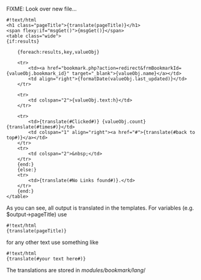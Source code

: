 <!-- Name: Limbo/CreatingYourOwnModules/bookmarkListhtml -->
<!-- Version: 1 -->
<!-- Last-Modified: 2006/04/16 18:23:36 -->
<!-- Author: demian -->
FIXME: Look over new file... 


    #!text/html
    <h1 class="pageTitle">{translate(pageTitle)}</h1>
    <span flexy:if="msgGet()">{msgGet()}</span>
    <table class="wide">
    {if:results}
    
        {foreach:results,key,valueObj}
    
        <tr>
            <td><a href="bookmark.php?action=redirect&frmBookmarkId={valueObj.bookmark_id}" target="_blank">{valueObj.name}</a></td>
            <td align="right">{formatDate(valueObj.last_updated)}</td>
        </tr>
    
        <tr>
            <td colspan="2">{valueObj.text:h}</td>
        </tr>
    
        <tr>
            <td>{translate(#Clicked#)} {valueObj.count} {translate(#times#)}</td>
            <td colspan="1" align="right"><a href="#">{translate(#back to top#)}</a></td>
        </tr>
        <tr>
            <td colspan="2">&nbsp;</td>
        </tr>
        {end:}
        {else:}
        <tr>
            <td>{translate(#No Links found#)}.</td>
        </tr>
        {end:}
    </table>

As you can see, all output is translated in the templates. For variables (e.g. $output->pageTitle) use

    #!text/html
    {translate(pageTitle)}

for any other text use something like

    #!text/html
    {translate(#your text here#)}

The translations are stored in _modules/bookmark/lang_/
